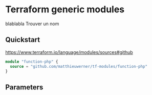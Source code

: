 # Terraform generic modules

blablabla
Trouver un nom

## Quickstart

https://www.terraform.io/language/modules/sources#github
```terraform
module "function-php" {
  source = "github.com/matthieuwerner/tf-modules/function-php"
}
```

## Parameters